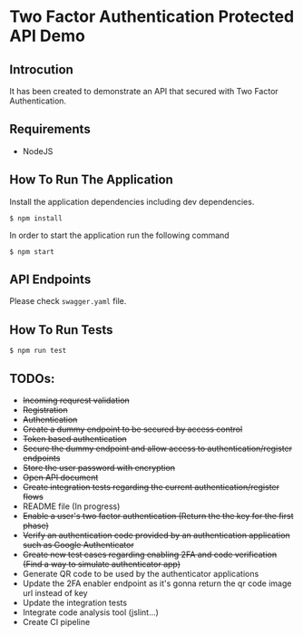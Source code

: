 # Two Factor Authentication Protected API Demo

## Introcution
It has been created to demonstrate an API that secured with Two Factor Authentication.

## Requirements
* NodeJS

## How To Run The Application 
Install the application dependencies including dev dependencies.

```shell
$ npm install
```

In order to start the application run the following command

```shell 
$ npm start
```

## API Endpoints
Please check `swagger.yaml` file.

## How To Run Tests
```shell 
$ npm run test
```

## TODOs:
* ~~Incoming requrest validation~~
* ~~Registration~~
* ~~Authentication~~
* ~~Create a dummy endpoint to be secured by access control~~
* ~~Token based authentication~~
* ~~Secure the dummy endpoint and allow access to authentication/register endpoints~~
* ~~Store the user password with encryption~~
* ~~Open API document~~
* ~~Create integration tests regarding the current authentication/register flows~~
* README file (In progress)
* ~~Enable a user's two factor authentication (Return the the key for the first phase)~~
* ~~Verify an authentication code provided by an authentication application such as Google Authenticator~~
* ~~Create new test cases regarding enabling 2FA and code verification (Find a way to simulate authenticator app)~~ 
* Generate QR code to be used by the authenticator applications
* Update the 2FA enabler endpoint as it's gonna return the qr code image url instead of key
* Update the integration tests
* Integrate code analysis tool (jslint...)
* Create CI pipeline 

